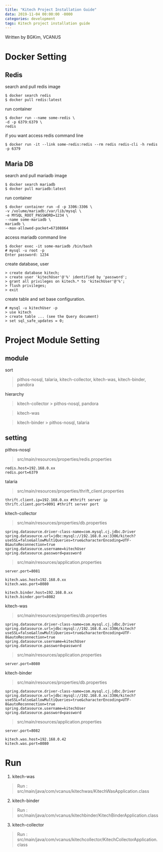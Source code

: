 ```yaml
---
title: "Kitech Project Installation Guide"
data: 2019-11-04 00:00:00 -0000
categories: development
tags: Kitech project installation guide
---
```


Written by BGKim, VCANUS

# Docker Setting

## Redis
search and pull redis image
```
$ docker search redis
$ docker pull redis:latest
```
run container
```
$ docker run --name some-redis \ 
-d -p 6379:6379 \ 
redis
```

if you want access redis command line
```
$ docker run -it --link some-redis:redis --rm redis redis-cli -h redis -p 6379
```

## Maria DB
search and pull mariadb image
```
$ docker search mariadb
$ docker pull mariadb:latest
```
run container
```
$ docker container run -d -p 3306:3306 \
-v /volume/mariadb:/var/lib/mysql \
-e MYSQL_ROOT_PASSWORD=1234 \
--name some-mariadb \
mariadb \
--max-allowed-packet=67108864
```

access mariadb command line
```
$ docker exec -it some-mariadb /bin/bash
# mysql -u root -p
Enter password: 1234
```

create database, user
```
> create database kitech;
> create user 'kitechUser'@'%' identified by 'password';
> grant all privileges on kitech.* to 'kitechUser'@'%';
> flush privileges;
> exit
```

create table and set base configuration.
```
# mysql -u kitechUser -p
> use kitech
> create table ... (see the Query document)
> set sql_safe_updates = 0;
```


# Project Module Setting

## module
sort
> pithos-nosql, talaria, kitech-collector, kitech-was, kitech-binder, pandora

hierarchy
> kitech-collector > pithos-nosql, pandora

> kitech-was

> kitech-binder > pithos-nosql, talaria


## setting
pithos-nosql
> src/main/resources/properties/redis.properties

```
redis.host=192.168.0.xx
redis.port=6379
```

talaria
>src/main/resources/properties/thrift_client.properties

```
thrift.client.ip=192.168.0.xx #thrift server ip
thrift.client.port=9091 #thrift server port
```

kitech-collector
>src/main/resources/properties/db.properties

```
spring.datasource.driver-class-name=com.mysql.cj.jdbc.Driver
spring.datasource.url=jdbc:mysql://192.168.0.xx:3306/kitech?useSSL=false&allowMultiQueries=true&characterEncoding=UTF-8&autoReconnection=true
spring.datasource.username=kitechUser
spring.datasource.password=password
```
>src/main/resources/application.properties

```
server.port=8081

kitech.was.host=192.168.0.xx
kitech.was.port=8080

kitech.binder.host=192.168.0.xx
kitech.binder.port=8082
```

kitech-was
>src/main/resources/properties/db.properties

```
spring.datasource.driver-class-name=com.mysql.cj.jdbc.Driver
spring.datasource.url=jdbc:mysql://192.168.0.xx:3306/kitech?useSSL=false&allowMultiQueries=true&characterEncoding=UTF-8&autoReconnection=true
spring.datasource.username=kitechUser
spring.datasource.password=password
```
>src/main/resources/application.properties

```
server.port=8080
```

kitech-binder
>src/main/resources/properties/db.properties

```
spring.datasource.driver-class-name=com.mysql.cj.jdbc.Driver
spring.datasource.url=jdbc:mysql://192.168.0.xx:3306/kitech?useSSL=false&allowMultiQueries=true&characterEncoding=UTF-8&autoReconnection=true
spring.datasource.username=kitechUser
spring.datasource.password=password
```
>src/main/resources/application.properties

```
server.port=8082

kitech.was.host=192.168.0.42
kitech.was.port=8080
```
 
# Run

1. kitech-was
> Run : src/main/java/com/vcanus/kitechwas/KitechWasApplication.class

2. kitech-binder
> Run : src/main/java/com/vcanus/kitechbinder/KitechBinderApplication.class

3. kitech-collector
> Run : src/main/java/com/vcanus/kitechcollector/KitechCollectorApplication.class
